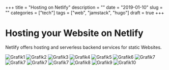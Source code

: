 +++
title = "Hosting on Netlify"
description = ""
date = "2019-01-10"
slug = ""
categories = ["tech"]
tags = ["web", "jamstack", "hugo"]
draft = true
+++

# Hosting your Website on Netlify

Netlify offers hosting and serverless backend services for static Websites.

![Grafik1](01-create-new-site.png)
![Grafik2](02-new-site-from-github.png)
![Grafik3](03-branch.png)
![Grafik4](04-setup-custom-domain.png)
![Grafik5](05-add-custom-domain.png)
![Grafik6](06-check-dns.png)
![Grafik7](07-1-setup-netlify-dns-for-your-domain.png)
![Grafik7](07-2-setup-netlify-dns-for-your-domain.png)
![Grafik7](07-3-setup-netlify-dns-for-your-domain.png)
![Grafik7](07-4-setup-netlify-dns-for-your-domain.png)
![Grafik8](08-configure-provider.png)
![Grafik9](09-eigner-nameserver.png)
![Grafik10](10-dns-eintragen.png)
